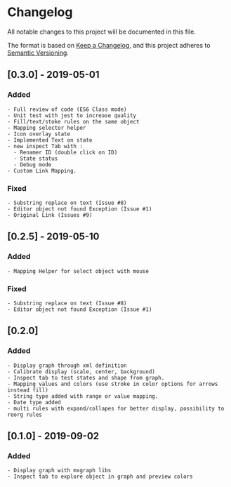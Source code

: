 # Changelog

All notable changes to this project will be documented in this file.

The format is based on [Keep a Changelog](https://keepachangelog.com/en/1.0.0/),
and this project adheres to [Semantic Versioning](https://semver.org/spec/v2.0.0.html).

## [0.3.0] - 2019-05-01
### Added
    - Full review of code (ES6 Class mode)
    - Unit test with jest to increase quality
    - Fill/text/stoke rules on the same object
    - Mapping selector helper
    - Icon overlay state
    - Implemented Text on state
    - new inspect Tab with :
      - Renamer ID (double click on ID)
      - State status
      - Debug mode
    - Custom Link Mapping.
### Fixed
    - Substring replace on text (Issue #8)
    - Editor object not found Exception (Issue #1)
    - Original Link (Issues #9)

## [0.2.5] - 2019-05-10

### Added

    - Mapping Helper for select object with mouse

### Fixed

    - Substring replace on text (Issue #8)
    - Editor object not found Exception (Issue #1)

## [0.2.0]

### Added

    - Display graph through xml definition
    - Calibrate display (scale, center, background)
    - Inspect tab to test states and shape from graph.
    - Mapping values and colors (use stroke in color options for arrows instead fill)
    - String type added with range or value mapping.
    - Date type added
    - multi rules with expand/collapes for better display, possibility to reorg rules

## [0.1.0] - 2019-09-02

### Added

    - Display graph with mxgraph libs
    - Inspect tab to explore object in graph and preview colors
